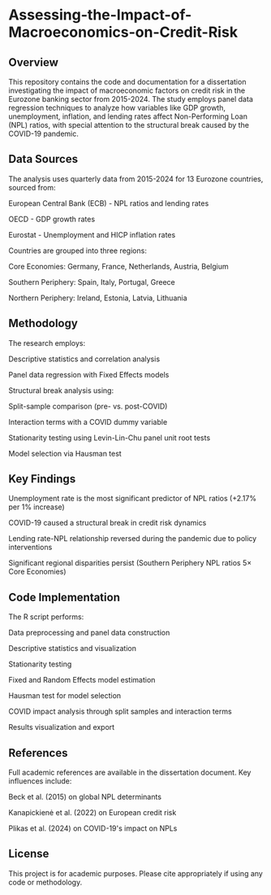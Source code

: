 # Assessing-the-Impact-of-Macroeconomics-on-Credit-Risk

## Overview
This repository contains the code and documentation for a dissertation investigating the impact of macroeconomic factors on credit risk in the Eurozone banking sector from 2015-2024. The study employs panel data regression techniques to analyze how variables like GDP growth, unemployment, inflation, and lending rates affect Non-Performing Loan (NPL) ratios, with special attention to the structural break caused by the COVID-19 pandemic.


## Data Sources
The analysis uses quarterly data from 2015-2024 for 13 Eurozone countries, sourced from:

European Central Bank (ECB) - NPL ratios and lending rates

OECD - GDP growth rates

Eurostat - Unemployment and HICP inflation rates

Countries are grouped into three regions:

Core Economies: Germany, France, Netherlands, Austria, Belgium

Southern Periphery: Spain, Italy, Portugal, Greece

Northern Periphery: Ireland, Estonia, Latvia, Lithuania

## Methodology
The research employs:

Descriptive statistics and correlation analysis

Panel data regression with Fixed Effects models

Structural break analysis using:

Split-sample comparison (pre- vs. post-COVID)

Interaction terms with a COVID dummy variable

Stationarity testing using Levin-Lin-Chu panel unit root tests

Model selection via Hausman test

## Key Findings
Unemployment rate is the most significant predictor of NPL ratios (+2.17% per 1% increase)

COVID-19 caused a structural break in credit risk dynamics

Lending rate-NPL relationship reversed during the pandemic due to policy interventions

Significant regional disparities persist (Southern Periphery NPL ratios 5× Core Economies)

## Code Implementation
The R script performs:

Data preprocessing and panel data construction

Descriptive statistics and visualization

Stationarity testing

Fixed and Random Effects model estimation

Hausman test for model selection

COVID impact analysis through split samples and interaction terms

Results visualization and export


## References
Full academic references are available in the dissertation document. Key influences include:

Beck et al. (2015) on global NPL determinants

Kanapickienė et al. (2022) on European credit risk

Plikas et al. (2024) on COVID-19's impact on NPLs

## License
This project is for academic purposes. Please cite appropriately if using any code or methodology.
